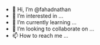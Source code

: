 - 👋 Hi, I’m @fahadnathan
- 👀 I’m interested in ...
- 🌱 I’m currently learning ...
- 💞️ I’m looking to collaborate on ...
- 📫 How to reach me ...

<!---
fahadnathan/fahadnathan is a ✨ special ✨ repository because its `README.md` (this file) appears on your GitHub profile.
You can click the Preview link to take a look at your changes.
--->

